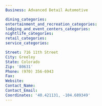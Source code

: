 ```yaml
---
Business: Advanced Detail Automotive

dining_categories:
entertainment_and_recreation_categories:
lodging_and_event_centers_categories:
nightlife_categories:
retail_categories:
service_categories:

Street: 716 11th Street
City: Greeley
State: Colorado
Zip: '80631'
Phone: (970) 356-6943
Fax:
Website:
Contact_Name:
Contact_Email:
Coordinates: '40.421131, -104.689349'
---
```



